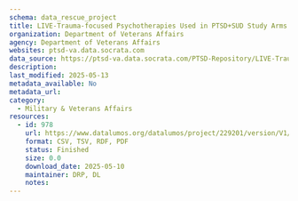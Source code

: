 ```yaml
---
schema: data_rescue_project 
title: LIVE-Trauma-focused Psychotherapies Used in PTSD+SUD Study Arms
organization: Department of Veterans Affairs
agency: Department of Veterans Affairs
websites: ptsd-va.data.socrata.com
data_source: https://ptsd-va.data.socrata.com/PTSD-Repository/LIVE-Trauma-focused-Psychotherapies-Used-in-PTSD-S/9kcq-jbcw
description: 
last_modified: 2025-05-13
metadata_available: No
metadata_url: 
category:
  - Military & Veterans Affairs 
resources:
  - id: 978
    url: https://www.datalumos.org/datalumos/project/229201/version/V1/view
    format: CSV, TSV, RDF, PDF
    status: Finished
    size: 0.0
    download_date: 2025-05-10
    maintainer: DRP, DL
    notes: 
---
```

